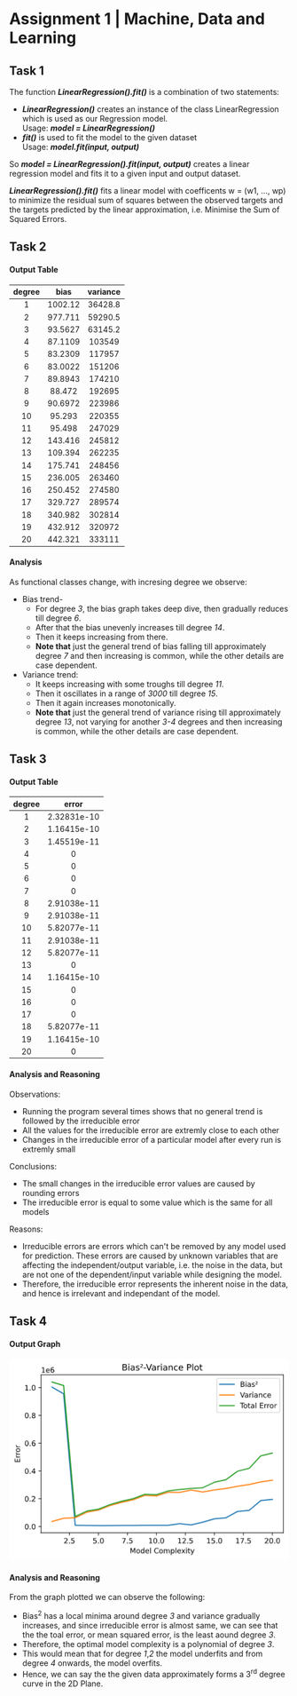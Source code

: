 # Assignment 1 | Machine, Data and Learning

## Task 1

The function ***LinearRegression().fit()*** is a combination of two statements:  
- ***LinearRegression()*** creates an instance of the class LinearRegression which is used as our Regression model.  
        Usage: ***model = LinearRegression()***  
- ***fit()*** is used to fit the model to the given dataset  
        Usage: ***model.fit(input, output)***  

So ***model = LinearRegression().fit(input, output)*** creates a linear regression model and fits it to a given input and output dataset.  

***LinearRegression().fit()*** fits a linear model with coefficents w = (w1, ..., wp) to minimize the residual sum of squares between the observed targets and the targets predicted by the linear approximation, i.e. Minimise the Sum of Squared Errors.

## Task 2

#### Output Table

| degree | bias | variance |
| :----: | :----: | :----: |
|        1 | 1002.12   |    36428.8 |
|        2 |  977.711  |    59290.5 |
|        3 |   93.5627 |    63145.2 |
|        4 |   87.1109 |   103549   |
|        5 |   83.2309 |   117957   |
|        6 |   83.0022 |   151206   |
|        7 |   89.8943 |   174210   |
|        8 |   88.472  |   192695   |
|        9 |   90.6972 |   223986   |
|       10 |   95.293  |   220355   |
|       11 |   95.498  |   247029   |
|       12 |  143.416  |   245812   |
|       13 |  109.394  |   262235   |
|       14 |  175.741  |   248456   |
|       15 |  236.005  |   263460   |
|       16 |  250.452  |   274580   |
|       17 |  329.727  |   289574   |
|       18 |  340.982  |   302814   |
|       19 |  432.912  |   320972   |
|       20 |  442.321  |   333111   |

#### Analysis

As functional classes change, with incresing degree we observe:
- Bias trend-
    - For degree *3*, the bias graph takes deep dive, then gradually reduces till degree *6*.
    - After that the bias unevenly increases till degree *14*.
    - Then it keeps increasing from there.
    - **Note that** just the general trend of bias falling till approximately degree *7* and then increasing is common, while the other details are case dependent.
- Variance trend:
    - It keeps increasing with some troughs till degree *11*.
    - Then it oscillates in a range of *3000* till degree *15*.
    - Then it again increases monotonically.
    - **Note that** just the general trend of variance rising till approximately degree *13*, not varying for another *3-4* degrees and then increasing is common, while the other details are case dependent.

## Task 3

#### Output Table

|   degree |       error |
| :----: | :----: |
|        1 | 2.32831e-10 |
|        2 | 1.16415e-10 |
|        3 | 1.45519e-11 |
|        4 | 0           |
|        5 | 0           |
|        6 | 0           |
|        7 | 0           |
|        8 | 2.91038e-11 |
|        9 | 2.91038e-11 |
|       10 | 5.82077e-11 |
|       11 | 2.91038e-11 |
|       12 | 5.82077e-11 |
|       13 | 0           |
|       14 | 1.16415e-10 |
|       15 | 0           |
|       16 | 0           |
|       17 | 0           |
|       18 | 5.82077e-11 |
|       19 | 1.16415e-10 |
|       20 | 0           |

#### Analysis and Reasoning

Observations:  
- Running the program several times shows that no general trend is followed by the irreducible error  
- All the values for the irreducible error are extremly close to each other  
- Changes in the irreducible error of a particular model after every run is extremly small  
  
Conclusions:  
- The small changes in the irreducible error values are caused by rounding errors  
- The irreducible error is equal to some value which is the same for all models  
  
Reasons:
- Irreducible errors are errors which can't be removed by any model used for prediction. These errors are caused by unknown variables that are affecting the independent/output variable, i.e. the noise in the data, but are not one of the dependent/input variable while designing the model.
- Therefore, the irreducible error represents the inherent noise in the data, and hence is irrelevant and independant of the model.

## Task 4

#### Output Graph

![Graph](graph.png)

#### Analysis and Reasoning

From the graph plotted we can observe the following:
- Bias<sup>2</sup> has a local minima around degree *3* and variance gradually increases, and since irreducible error is almost same, we can see that the the toal error, or mean squared error, is the least aound degree *3*.
- Therefore, the optimal model complexity is a polynomial of degree *3*.
- This would mean that for degree *1*,*2* the model underfits and from degree *4* onwards, the model overfits.
- Hence, we can say the the given data approximately forms a 3<sup>rd</sup> degree curve in the 2D Plane.